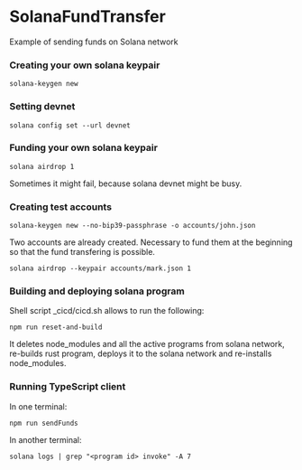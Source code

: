 # SolanaFundTransfer
Example of sending funds on Solana network

### Creating your own solana keypair
```shell
solana-keygen new
```

### Setting devnet
```shell
solana config set --url devnet
```

### Funding your own solana keypair
```shell
solana airdrop 1
```
Sometimes it might fail, because solana devnet might be busy.

### Creating test accounts

```shell
solana-keygen new --no-bip39-passphrase -o accounts/john.json
```

Two accounts are already created. Necessary to fund them at the beginning so that the fund transfering is possible.

```shell
solana airdrop --keypair accounts/mark.json 1
```

### Building and deploying solana program

Shell script _cicd/cicd.sh allows to run the following:

```shell
npm run reset-and-build
```

It deletes node_modules and all the active programs from solana network, re-builds rust program, deploys it to the solana network and re-installs node_modules.

### Running TypeScript client

In one terminal:

```shell
npm run sendFunds
```
In another terminal:

```shell
solana logs | grep "<program id> invoke" -A 7
```
